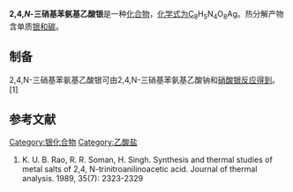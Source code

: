 **2,4,*N*-三硝基苯氨基乙酸银**是一种[化合物](../Page/化合物.md "wikilink")，[化学式为C](../Page/化学式.md "wikilink")<sub>8</sub>H<sub>5</sub>N<sub>4</sub>O<sub>8</sub>Ag。热分解产物含单质[银和](https://zh.wikipedia.org/wiki/银 "wikilink")[碳](../Page/碳.md "wikilink")。

## 制备

2,4,N-三硝基苯氨基乙酸银可由2,4,N-三硝基苯氨基乙酸钠和[硝酸银反应得到](../Page/硝酸银.md "wikilink")。\[1\]

## 参考文献

[Category:银化合物](https://zh.wikipedia.org/wiki/Category:银化合物 "wikilink")
[Category:乙酸盐](https://zh.wikipedia.org/wiki/Category:乙酸盐 "wikilink")

1.  K. U. B. Rao, R. R. Soman, H. Singh. Synthesis and thermal studies
    of metal salts of 2,4, N-trinitroanilinoacetic acid. Journal of
    thermal analysis. 1989, 35(7): 2323-2329